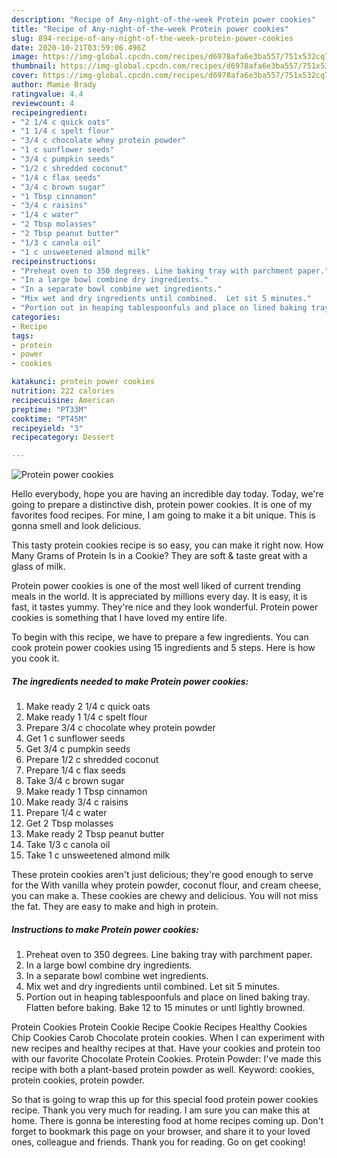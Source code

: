 ```yaml
---
description: "Recipe of Any-night-of-the-week Protein power cookies"
title: "Recipe of Any-night-of-the-week Protein power cookies"
slug: 894-recipe-of-any-night-of-the-week-protein-power-cookies
date: 2020-10-21T03:59:06.496Z
image: https://img-global.cpcdn.com/recipes/d6978afa6e3ba557/751x532cq70/protein-power-cookies-recipe-main-photo.jpg
thumbnail: https://img-global.cpcdn.com/recipes/d6978afa6e3ba557/751x532cq70/protein-power-cookies-recipe-main-photo.jpg
cover: https://img-global.cpcdn.com/recipes/d6978afa6e3ba557/751x532cq70/protein-power-cookies-recipe-main-photo.jpg
author: Mamie Brady
ratingvalue: 4.4
reviewcount: 4
recipeingredient:
- "2 1/4 c quick oats"
- "1 1/4 c spelt flour"
- "3/4 c chocolate whey protein powder"
- "1 c sunflower seeds"
- "3/4 c pumpkin seeds"
- "1/2 c shredded coconut"
- "1/4 c flax seeds"
- "3/4 c brown sugar"
- "1 Tbsp cinnamon"
- "3/4 c raisins"
- "1/4 c water"
- "2 Tbsp molasses"
- "2 Tbsp peanut butter"
- "1/3 c canola oil"
- "1 c unsweetened almond milk"
recipeinstructions:
- "Preheat oven to 350 degrees. Line baking tray with parchment paper."
- "In a large bowl combine dry ingredients."
- "In a separate bowl combine wet ingredients."
- "Mix wet and dry ingredients until combined.  Let sit 5 minutes."
- "Portion out in heaping tablespoonfuls and place on lined baking tray.  Flatten before baking.  Bake 12 to 15 minutes or untl lightly browned."
categories:
- Recipe
tags:
- protein
- power
- cookies

katakunci: protein power cookies 
nutrition: 222 calories
recipecuisine: American
preptime: "PT33M"
cooktime: "PT45M"
recipeyield: "3"
recipecategory: Dessert

---
```



![Protein power cookies](https://img-global.cpcdn.com/recipes/d6978afa6e3ba557/751x532cq70/protein-power-cookies-recipe-main-photo.jpg)

Hello everybody, hope you are having an incredible day today. Today, we're going to prepare a distinctive dish, protein power cookies. It is one of my favorites food recipes. For mine, I am going to make it a bit unique. This is gonna smell and look delicious.

This tasty protein cookies recipe is so easy, you can make it right now. How Many Grams of Protein Is in a Cookie? They are soft &amp; taste great with a glass of milk.

Protein power cookies is one of the most well liked of current trending meals in the world. It is appreciated by millions every day. It is easy, it is fast, it tastes yummy. They're nice and they look wonderful. Protein power cookies is something that I have loved my entire life.


To begin with this recipe, we have to prepare a few ingredients. You can cook protein power cookies using 15 ingredients and 5 steps. Here is how you cook it.

<!--inarticleads1-->

##### The ingredients needed to make Protein power cookies:

1. Make ready 2 1/4 c quick oats
1. Make ready 1 1/4 c spelt flour
1. Prepare 3/4 c chocolate whey protein powder
1. Get 1 c sunflower seeds
1. Get 3/4 c pumpkin seeds
1. Prepare 1/2 c shredded coconut
1. Prepare 1/4 c flax seeds
1. Take 3/4 c brown sugar
1. Make ready 1 Tbsp cinnamon
1. Make ready 3/4 c raisins
1. Prepare 1/4 c water
1. Get 2 Tbsp molasses
1. Make ready 2 Tbsp peanut butter
1. Take 1/3 c canola oil
1. Take 1 c unsweetened almond milk


These protein cookies aren&#39;t just delicious; they&#39;re good enough to serve for the With vanilla whey protein powder, coconut flour, and cream cheese, you can make a. These cookies are chewy and delicious. You will not miss the fat. They are easy to make and high in protein. 

<!--inarticleads2-->

##### Instructions to make Protein power cookies:

1. Preheat oven to 350 degrees. Line baking tray with parchment paper.
1. In a large bowl combine dry ingredients.
1. In a separate bowl combine wet ingredients.
1. Mix wet and dry ingredients until combined.  Let sit 5 minutes.
1. Portion out in heaping tablespoonfuls and place on lined baking tray.  Flatten before baking.  Bake 12 to 15 minutes or untl lightly browned.


Protein Cookies Protein Cookie Recipe Cookie Recipes Healthy Cookies Chip Cookies Carob Chocolate protein cookies. When I can experiment with new recipes and healthy recipes at that. Have your cookies and protein too with our favorite Chocolate Protein Cookies. Protein Powder: I&#39;ve made this recipe with both a plant-based protein powder as well. Keyword: cookies, protein cookies, protein powder. 

So that is going to wrap this up for this special food protein power cookies recipe. Thank you very much for reading. I am sure you can make this at home. There is gonna be interesting food at home recipes coming up. Don't forget to bookmark this page on your browser, and share it to your loved ones, colleague and friends. Thank you for reading. Go on get cooking!
